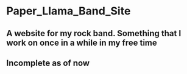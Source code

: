 # Paper_Llama_Band_Site

## A website for my rock band. Something that I work on once in a while in my free time

## Incomplete as of now 

